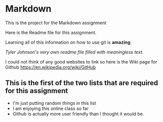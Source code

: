# Markdown
This is the project for the Markdown assignment

Here is the Readme file for this assignment.

Learning all of this information on how to use git is **amazing**

*Tyler Johnson's very own readme file filled with meaningless text.*

I could not think of any good websites to link so here is the Wiki page for Github
<https://en.wikipedia.org/wiki/GitHub>


## This is the first of the two lists that are required for this assignment
* I'm just putting random things in this list
* I am enjoying this online class so far
* Github is actually more user friendly than I thought it would be.

